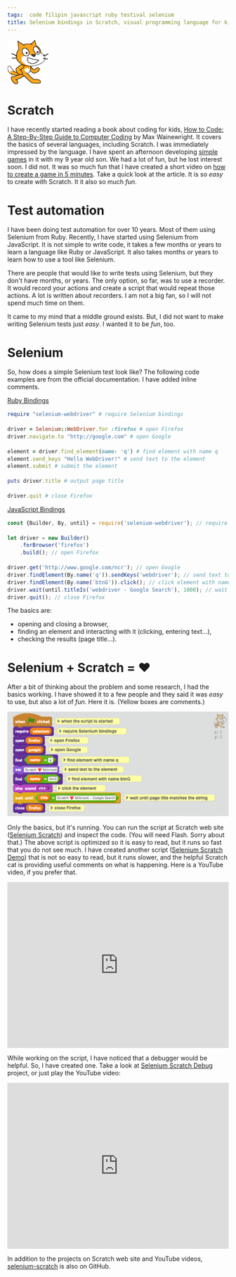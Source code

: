```yaml
---
tags:  code filipin javascript ruby testival selenium
title: Selenium bindings in Scratch, visual programming language for kids
---
```

![Scratch logo](/assets/Scratchcat2.png "Scratch logo")

# Scratch

I have recently started reading a book about coding for kids, [How to Code: A Step-By-Step Guide to Computer Coding](https://www.goodreads.com/book/show/29563597-how-to-code) by Max Wainewright. It covers the basics of several languages, including Scratch. I was immediately impressed by the language. I have spent an afternoon developing [simple games](https://github.com/zeljkofilipin/scratch-games) in it with my 9 year old son. We had a lot of fun, but he lost interest soon. I did not. It was so much fun that I have created a short video on [how to create a game in 5 minutes](/scratch). Take a quick look at the article. It is so _easy_ to create with Scratch. It it also so much _fun_.

# Test automation

I have been doing test automation for over 10 years. Most of them using Selenium from Ruby. Recently, I have started using Selenium from JavaScript. It is not simple to write code, it takes a few months or years to learn a language like Ruby or JavaScript. It also takes months or years to learn how to use a tool like Selenium.

There are people that would like to write tests using Selenium, but they don't have months, or years. The only option, so far, was to use a recorder. It would record your actions and create a script that would repeat those actions. A lot is written about recorders. I am not a big fan, so I will not spend much time on them.

It came to my mind that a middle ground exists. But, I did not want to make writing Selenium tests just _easy_. I wanted it to be _fun_, too.

# Selenium

So, how does a simple Selenium test look like? The following code examples are from the official documentation. I have added inline comments.

[Ruby Bindings](https://github.com/SeleniumHQ/selenium/wiki/Ruby-Bindings)

```ruby
require "selenium-webdriver" # require Selenium bindings

driver = Selenium::WebDriver.for :firefox # open Firefox
driver.navigate.to "http://google.com" # open Google

element = driver.find_element(name: 'q') # find element with name q
element.send_keys "Hello WebDriver!" # send text to the element
element.submit # submit the element

puts driver.title # output page title

driver.quit # close Firefox
```

[JavaScript Bindings](https://github.com/SeleniumHQ/selenium/wiki/WebDriverJs)

```javascript
const {Builder, By, until} = require('selenium-webdriver'); // require Selenium bindings

let driver = new Builder()
    .forBrowser('firefox')
    .build(); // open Firefox

driver.get('http://www.google.com/ncr'); // open Google
driver.findElement(By.name('q')).sendKeys('webdriver'); // send text to element with name q
driver.findElement(By.name('btnG')).click(); // click element with name btnG
driver.wait(until.titleIs('webdriver - Google Search'), 1000); // wait until page title matches the string
driver.quit(); // close Firefox
```

The basics are:
- opening and closing a browser,
- finding an element and interacting with it (clicking, entering text...),
- checking the results (page title...).

# Selenium + Scratch = ❤️

After a bit of thinking about the problem and some research, I had the basics working. I have showed it to a few people and they said it was _easy_ to use, but also a lot of _fun_. Here it is. (Yellow boxes are comments.)

[![Selenium Scratch](/assets/selenium-scratch.png "Selenium Scratch")](https://scratch.mit.edu/projects/148651313/)

Only the basics, but it's running. You can run the script at Scratch web site ([Selenium Scratch](https://scratch.mit.edu/projects/148651313/)) and inspect the code. (You will need Flash. Sorry about that.) The above script is optimized so it is easy to read, but it runs so fast that you do not see much. I have created another script ([Selenium Scratch Demo](https://scratch.mit.edu/projects/148654788/)) that is not so easy to read, but it runs slower, and the helpful Scratch cat is providing useful comments on what is happening. Here is a YouTube video, if you prefer that.

<div style="position:relative;height:0;padding-bottom:75.0%"><iframe src="https://www.youtube.com/embed/pNJSSDt5RPI?ecver=2" width="480" height="360" frameborder="0" style="position:absolute;width:100%;height:100%;left:0" allowfullscreen></iframe></div>

While working on the script, I have noticed that a debugger would be helpful. So, I have created one. Take a look at [Selenium Scratch Debug](https://scratch.mit.edu/projects/148695263/) project, or just play the YouTube video:

<div style="position:relative;height:0;padding-bottom:75.0%"><iframe src="https://www.youtube.com/embed/i-g6fwYlFW4?ecver=2" width="480" height="360" frameborder="0" style="position:absolute;width:100%;height:100%;left:0" allowfullscreen></iframe></div>

In addition to the projects on Scratch web site and YouTube videos, [selenium-scratch](https://github.com/zeljkofilipin/selenium-scratch) is also on GitHub.
